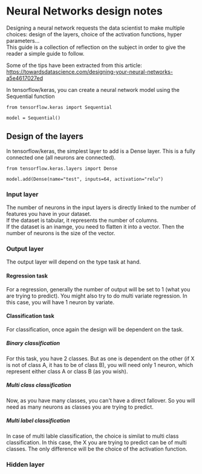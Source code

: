 # Neural Networks design notes

Designing a neural network requests the data scientist to make multiple choices: design of the layers, choice of the activation functions, hyper parameters...<br>
This guide is a collection of reflection on the subject in order to give the reader a simple guide to follow.

Some of the tips have been extracted from this article: https://towardsdatascience.com/designing-your-neural-networks-a5e4617027ed

In tensorflow/keras, you can create a neural network model using the Sequential function

```
from tensorflow.keras import Sequential

model = Sequential()
```

## Design of the layers

In tensorflow/keras, the simplest layer to add is a Dense layer. This is a fully connected one (all neurons are connected).

```
from tensorflow.keras.layers import Dense

model.add(Dense(name="test", inputs=64, activation="relu")
```

### Input layer

The number of neurons in the input layers is directly linked to the number of features you have in your dataset.<br>
If the dataset is tabular, it represents the number of columns.<br>
If the dataset is an inamge, you need to flatten it into a vector. Then the number of neurons is the size of the vector.<br>

### Output layer

The output layer will depend on the type task at hand.

#### Regression task

For a regression, generally the number of output will be set to 1 (what you are trying to predict). You might also try to do multi variate regression. In this case, you will have 1 neuron by variate.

#### Classification task

For classification, once again the design will be dependent on the task.

##### Binary classification

For this task, you have 2 classes. But as one is dependent on the other (if X is not of class A, it has to be of class B), you will need only 1 neuron, which represent either class A or class B (as you wish).

##### Multi class classification

Now, as you have many classes, you can't have a direct fallover. So you will need as many neurons as classes you are trying to predict.

##### Multi label classification

In case of multi lable classification, the choice is similat to multi class classification. In this case, the X you are trying to predict can be of multi classes. The only difference will be the choice of the activation function.

### Hidden layer

